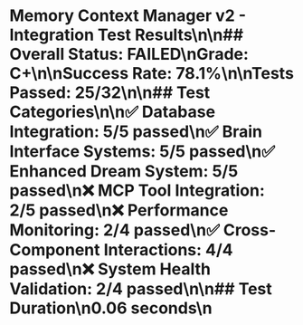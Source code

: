 # Memory Context Manager v2 - Integration Test Results\n\n## Overall Status: FAILED\n**Grade:** C+\n\n**Success Rate:** 78.1%\n\n**Tests Passed:** 25/32\n\n## Test Categories\n\n✅ **Database Integration**: 5/5 passed\n✅ **Brain Interface Systems**: 5/5 passed\n✅ **Enhanced Dream System**: 5/5 passed\n❌ **MCP Tool Integration**: 2/5 passed\n❌ **Performance Monitoring**: 2/4 passed\n✅ **Cross-Component Interactions**: 4/4 passed\n❌ **System Health Validation**: 2/4 passed\n\n## Test Duration\n0.06 seconds\n